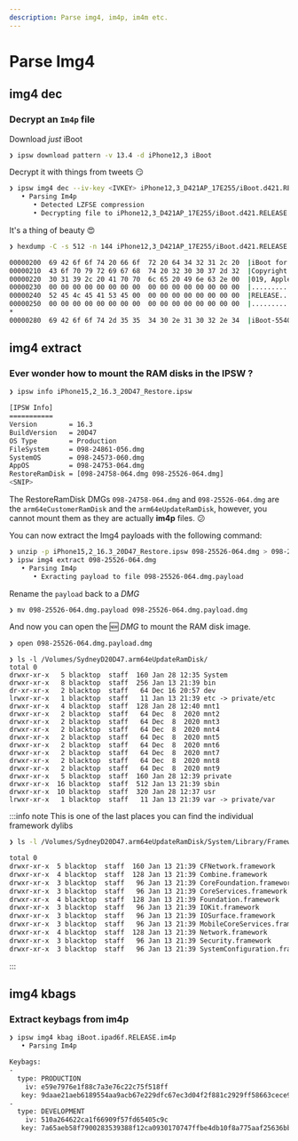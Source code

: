 ```yaml
---
description: Parse img4, im4p, im4m etc.
---
```


# Parse Img4

## **img4 dec**

### Decrypt an `Im4p` file

Download _just_ iBoot

```bash
❯ ipsw download pattern -v 13.4 -d iPhone12,3 iBoot
```

Decrypt it with things from tweets 😏

```bash
❯ ipsw img4 dec --iv-key <IVKEY> iPhone12,3_D421AP_17E255/iBoot.d421.RELEASE.im4p
   • Parsing Im4p
      • Detected LZFSE compression
      • Decrypting file to iPhone12,3_D421AP_17E255/iBoot.d421.RELEASE.im4p.dec
```

It's a thing of beauty 😍

```bash
❯ hexdump -C -s 512 -n 144 iPhone12,3_D421AP_17E255/iBoot.d421.RELEASE.im4p.dec

00000200  69 42 6f 6f 74 20 66 6f  72 20 64 34 32 31 2c 20  |iBoot for d421, |
00000210  43 6f 70 79 72 69 67 68  74 20 32 30 30 37 2d 32  |Copyright 2007-2|
00000220  30 31 39 2c 20 41 70 70  6c 65 20 49 6e 63 2e 00  |019, Apple Inc..|
00000230  00 00 00 00 00 00 00 00  00 00 00 00 00 00 00 00  |................|
00000240  52 45 4c 45 41 53 45 00  00 00 00 00 00 00 00 00  |RELEASE.........|
00000250  00 00 00 00 00 00 00 00  00 00 00 00 00 00 00 00  |................|
*
00000280  69 42 6f 6f 74 2d 35 35  34 30 2e 31 30 32 2e 34  |iBoot-5540.102.4|
```

## **img4 extract**

### Ever wonder how to mount the RAM disks in the IPSW ?

```bash
❯ ipsw info iPhone15,2_16.3_20D47_Restore.ipsw

[IPSW Info]
===========
Version        = 16.3
BuildVersion   = 20D47
OS Type        = Production
FileSystem     = 098-24861-056.dmg
SystemOS       = 098-24573-060.dmg
AppOS          = 098-24753-064.dmg
RestoreRamDisk = [098-24758-064.dmg 098-25526-064.dmg]
<SNIP>
```

The RestoreRamDisk DMGs `098-24758-064.dmg` and `098-25526-064.dmg` are the `arm64eCustomerRamDisk` and the `arm64eUpdateRamDisk`, however, you cannot mount them as they are actually **im4p** files. 😕

You can now extract the Img4 payloads with the following command:

```bash
❯ unzip -p iPhone15,2_16.3_20D47_Restore.ipsw 098-25526-064.dmg > 098-25526-064.dmg
❯ ipsw img4 extract 098-25526-064.dmg
   • Parsing Im4p
      • Exracting payload to file 098-25526-064.dmg.payload
```

Rename the `payload` back to a _DMG_

```bash
❯ mv 098-25526-064.dmg.payload 098-25526-064.dmg.payload.dmg
```

And now you can open the 🆕 _DMG_ to mount the RAM disk image.

```bash
❯ open 098-25526-064.dmg.payload.dmg
```
```
❯ ls -l /Volumes/SydneyD20D47.arm64eUpdateRamDisk/
total 0
drwxr-xr-x   5 blacktop  staff  160 Jan 28 12:35 System
drwxr-xr-x   8 blacktop  staff  256 Jan 13 21:39 bin
dr-xr-xr-x   2 blacktop  staff   64 Dec 16 20:57 dev
lrwxr-xr-x   1 blacktop  staff   11 Jan 13 21:39 etc -> private/etc
drwxr-xr-x   4 blacktop  staff  128 Jan 28 12:40 mnt1
drwxr-xr-x   2 blacktop  staff   64 Dec  8  2020 mnt2
drwxr-xr-x   2 blacktop  staff   64 Dec  8  2020 mnt3
drwxr-xr-x   2 blacktop  staff   64 Dec  8  2020 mnt4
drwxr-xr-x   2 blacktop  staff   64 Dec  8  2020 mnt5
drwxr-xr-x   2 blacktop  staff   64 Dec  8  2020 mnt6
drwxr-xr-x   2 blacktop  staff   64 Dec  8  2020 mnt7
drwxr-xr-x   2 blacktop  staff   64 Dec  8  2020 mnt8
drwxr-xr-x   2 blacktop  staff   64 Dec  8  2020 mnt9
drwxr-xr-x   5 blacktop  staff  160 Jan 28 12:39 private
drwxr-xr-x  16 blacktop  staff  512 Jan 13 21:39 sbin
drwxr-xr-x  10 blacktop  staff  320 Jan 28 12:37 usr
lrwxr-xr-x   1 blacktop  staff   11 Jan 13 21:39 var -> private/var
```

:::info note
This is one of the last places you can find the individual framework dylibs
```bash
❯ ls -l /Volumes/SydneyD20D47.arm64eUpdateRamDisk/System/Library/Frameworks/

total 0
drwxr-xr-x  5 blacktop  staff  160 Jan 13 21:39 CFNetwork.framework
drwxr-xr-x  4 blacktop  staff  128 Jan 13 21:39 Combine.framework
drwxr-xr-x  3 blacktop  staff   96 Jan 13 21:39 CoreFoundation.framework
drwxr-xr-x  3 blacktop  staff   96 Jan 13 21:39 CoreServices.framework
drwxr-xr-x  4 blacktop  staff  128 Jan 13 21:39 Foundation.framework
drwxr-xr-x  3 blacktop  staff   96 Jan 13 21:39 IOKit.framework
drwxr-xr-x  3 blacktop  staff   96 Jan 13 21:39 IOSurface.framework
drwxr-xr-x  3 blacktop  staff   96 Jan 13 21:39 MobileCoreServices.framework
drwxr-xr-x  4 blacktop  staff  128 Jan 13 21:39 Network.framework
drwxr-xr-x  3 blacktop  staff   96 Jan 13 21:39 Security.framework
drwxr-xr-x  3 blacktop  staff   96 Jan 13 21:39 SystemConfiguration.framework
```
:::

## **img4 kbags**

### Extract keybags from im4p

```bash
❯ ipsw img4 kbag iBoot.ipad6f.RELEASE.im4p
   • Parsing Im4p

Keybags:
-
  type: PRODUCTION
    iv: e59e7976e1f88c7a3e76c22c75f518ff
   key: 9daae21aeb6189554aa9acb67e229dfc67ec3d04f2f881c2929ff58663cece96
-
  type: DEVELOPMENT
    iv: 510a264622ca1f66909f57fd65405c9c
   key: 7a65aeb58f7900283539388f12ca0930170747ffbe4db10f8a775aaf25636bbb
```
